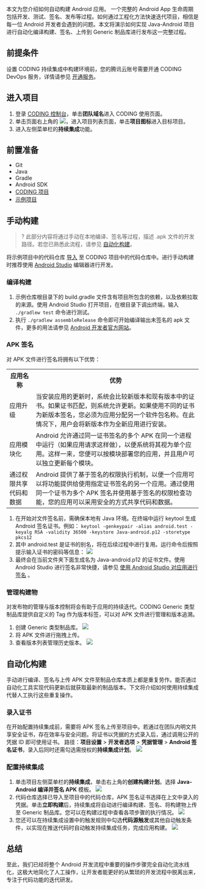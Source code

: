 本文为您介绍如何自动构建 Android 应用。
一个完整的 Android App 生命周期包括开发、测试、签名、发布等过程。如何通过工程化方法快速迭代项目，相信是每一位 Android 开发者会遇到的问题。本文将演示如何实现 Java-Android 项目进行自动化编译构建、签名、上传到 Generic 制品库进行发布这一完整过程。

## 前提条件
设置 CODING 持续集成中构建环境前，您的腾讯云账号需要开通 CODING DevOps 服务，详情请参见 [开通服务](https://cloud.tencent.com/document/product/1115/37268)。

## 进入项目
1. 登录 [CODING 控制台](https://console.cloud.tencent.com/coding)，单击**团队域名**进入 CODING 使用页面。
2. 单击页面右上角的 <img src ="https://main.qcloudimg.com/raw/d94a8e60dd3a41d0af07d72ae0e9d70e.png" style ="margin:0">，进入项目列表页面，单击**项目图标**进入目标项目。
3.  进入左侧菜单栏的**持续集成**功能。



## 前置准备[](id:prerequisite)
-   Git
-   Java
-   Gradle
-   Android SDK 
-   [CODING 项目](https://help.coding.net/docs/start/project.html)
-   [示例项目](https://straybirds.coding.net/public/demo/java-android-example/git/files)

## 手动构建[](id:manual-init)
>? 此部分内容将通过手动在本地编译、签名等过程，描述 .apk 文件的开发路径。若您已熟悉此流程，请参见 [自动化构建](#auto-compile)。

将示例项目中的代码仓库 [导入](https://cloud.tencent.com/document/product/1112/64237) 至 CODING 项目中的代码仓库中。进行手动构建时推荐使用 [Android Studio](https://developer.android.com/studio) 编辑器进行开发。

### 编译构建[](id:compile-build)
1. 示例仓库根目录下的 build.gradle 文件含有项目所包含的依赖，以及依赖拉取的来源。使用 Android Studio 打开项目，在根目录下调出终端，输入 `./gradlew test` 命令进行测试。
2. 执行 `./gradlew assembleRelease` 命令即可开始编译输出未签名的 apk 文件，更多的用法请参见 [Android 开发者官方网站](https://developer.android.com/studio/build/building-cmdline)。

### APK 签名[](id:apk-sign)
对 APK 文件进行签名将拥有以下优势：
<table>
   <tr>
      <th width="0px" style="text-align:center">应用名称</td>
      <th width="0px" style="text-align:center">优势</td>
   </tr>
   <tr>
      <td>应用升级</td>
      <td>当安装应用的更新时，系统会比较新版本和现有版本中的证书。如果证书匹配，则系统允许更新。如果使用不同的证书为新版本签名，您必须为应用分配另一个软件包名称。在此情况下，用户会将新版本作为全新应用进行安装。</td>
   </tr>
   <tr>
      <td>应用模块化</td>
      <td>Android 允许通过同一证书签名的多个 APK 在同一个进程中运行（如果应用请求这样做），以便系统将其视为单个应用。这样一来，您便可以按模块部署您的应用，并且用户可以独立更新每个模块。</td>
   </tr>
   <tr>
      <td>通过权限共享代码和数据</td>
      <td>Android 提供了基于签名的权限执行机制，以便一个应用可以将功能提供给使用指定证书签名的另一个应用。通过使用同一个证书为多个 APK 签名并使用基于签名的权限检查功能，您的应用可以采用安全的方式共享代码和数据。</td>
   </tr>
</table>

1. 在开始对文件签名前，需确保本地有 Java 环境。在终端中运行 keytool 生成 Android 签名证书。例如：
`keytool -genkeypair -alias android.test -keyalg RSA -validity 36500 -keystore Java-android.p12 -storetype pkcs12`
2. 其中 android.test 是证书的别名，将在后续过程中进行复用。运行命令后按照提示输入证书的密码等信息：
![](https://qcloudimg.tencent-cloud.cn/raw/4b360e2e4cb713e23b0fb6a3fea5f1ac.png)
3. 最终会在当前文件夹下面生成名为 Java-android.p12 的证书文件。使用 Android Studio 进行签名非常快捷，请参见 [使用 Android Studio 对应用进行签名](https://developer.android.com/studio/publish/app-signing?hl=zh-cn#sign-apk) 。

### 管理构建物[](id:artifacts)
对发布物的管理与版本控制将会有助于应用的持续迭代。CODING Generic 类型制品库提供自定义的 Tag 作为版本标签，可以对 APK 文件进行管理和版本追溯。
1.  创建 Generic 类型制品库。
![](https://qcloudimg.tencent-cloud.cn/raw/6c4afb9d8df6863695dc928321a247f2.png)
2.  将 APK 文件进行拖拽上传。
3.  查看版本列表管理历史版本。
![](https://qcloudimg.tencent-cloud.cn/raw/96cb8a21be8ee83c2f65b93c779e35dc.png)

## 自动化构建[](id:auto-compile)
手动进行编译、签名与上传 APK 文件至制品仓库本质上都是重复劳作。能否通过自动化工具实现代码更新后就获取最新的制品版本。下文将介绍如何使用持续集成代替人工执行这些重复操作。

### 录入证书[](id:import-certificate)
在开始配置持续集成前，需要将 APK 签名上传至项目中。若通过在团队内明文共享安全证书，存在效率与安全问题。将证书以凭据的方式录入后，通过调用公开的凭据 ID 即可使用证书。
路径：**项目设置** > **开发者选项** > **凭据管理** > **Android 签名证书**，录入后同时还需勾选需授权的**持续集成计划**。
![](https://qcloudimg.tencent-cloud.cn/raw/f9d174f8193fd58cfadd1ba02c570193.png)

### 配置持续集成[](id:deploy-ci)
1. 单击项目左侧菜单栏的**持续集成**，单击右上角的**创建构建计划**。选择 **Java-Android 编译并签名 APK** 模板。
![](https://qcloudimg.tencent-cloud.cn/raw/be1f7e81e61d34d4542f377e3af7d42f.png)
2. 代码仓库选择已导入至项目中的代码仓库，APK 签名证书选择在上文中录入的凭据。单击**立即构建**后，持续集成将自动进行编译构建、签名、将构建物上传至 Generic 制品库。您可以在构建过程中查看各项步骤的执行情况。
![](https://qcloudimg.tencent-cloud.cn/raw/611520fe04ba7d273c48d0428155f9f6.png)
3. 您还可以在持续集成设置中的触发规则中勾选**代码源触发**或其他自动触发条件，以实现在推送代码时自动触发持续集成任务，完成应用构建。
![](https://qcloudimg.tencent-cloud.cn/raw/e9ccb1ea026553d1c5d94d811f27e012.png)

## 总结[](id:conclude)
至此，我们已经将整个 Android 开发流程中重要的操作步骤完全自动化流水线化，这极大地简化了人工操作，让开发者能更好的从繁琐的开发流程中脱离出来，专注于代码功能的迭代研发。
